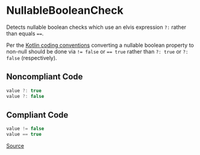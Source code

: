 # NullableBooleanCheck

Detects nullable boolean checks which use an elvis expression `?:` rather than equals `==`.

Per the [Kotlin coding conventions](https://kotlinlang.org/docs/coding-conventions.html#nullable-boolean-values-in-conditions)
converting a nullable boolean property to non-null should be done via `!= false` or `== true`
rather than `?: true` or `?: false` (respectively).

## Noncompliant Code

```kotlin
value ?: true
value ?: false
```
## Compliant Code

```kotlin
value != false
value == true
```

[Source](https://arturbosch.github.io/detekt/style.html#nullablebooleancheck)
